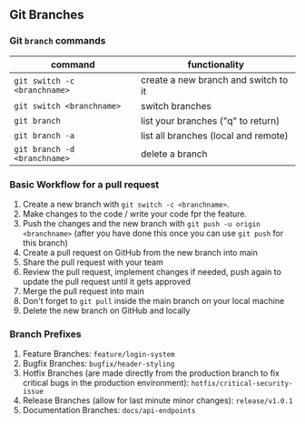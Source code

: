 ## Git Branches

### Git `branch` commands

| command                      | functionality                        |
| ---------------------------- | ------------------------------------ |
| `git switch -c <branchname>` | create a new branch and switch to it |
| `git switch <branchname>`    | switch branches                      |
| `git branch`                 | list your branches ("q" to return)   |
| `git branch -a`              | list all branches (local and remote) |
| `git branch -d <branchname>` | delete a branch                      |


### Basic Workflow for a pull request

1. Create a new branch with `git switch -c <branchname>`.
2. Make changes to the code / write your code fpr the feature.
3. Push the changes and the new branch with `git push -u origin <branchname>` (after you have done this once you can use `git push` for this branch)
4. Create a pull request on GitHub from the new branch into main
5. Share the pull request with your team
6. Review the pull request, implement changes if needed, push again to update the pull request until it gets approved
7. Merge the pull request into main
8. Don't forget to `git pull` inside the main branch on your local machine
9. Delete the new branch on GitHub and locally

### Branch Prefixes
1. Feature Branches: `feature/login-system`
2. Bugfix Branches: `bugfix/header-styling`
3. Hotfix Branches (are made directly from the production branch to fix critical bugs in the production environment): `hotfix/critical-security-issue`
4. Release Branches (allow for last minute minor changes): `release/v1.0.1`
5. Documentation Branches: `docs/api-endpoints`
